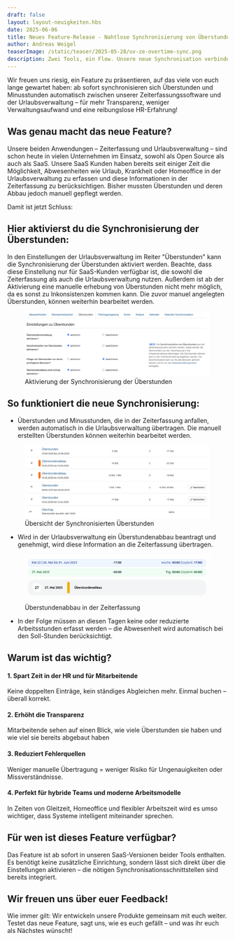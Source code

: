 ```yaml
---
draft: false
layout: layout-neuigkeiten.hbs
date: 2025-06-06
title: Neues Feature-Release - Nahtlose Synchronisierung von Überstunden zwischen Zeiterfassung und Urlaubsverwaltung
author: Andreas Weigel
teaserImage: /static/teaser/2025-05-28/uv-ze-overtime-sync.png
description: Zwei Tools, ein Flow. Unsere neue Synchronisation verbindet Zeiterfassung und Urlaubsverwaltung – damit Überstunden automatisch übertragen, Abbauzeiten sauber gebucht und Mitarbeitende wie HR entlastet werden.
---
```


Wir freuen uns riesig, ein Feature zu präsentieren, auf das viele von euch lange gewartet haben: ab sofort synchronisieren sich Überstunden und Minusstunden automatisch zwischen unserer Zeiterfassungssoftware und der Urlaubsverwaltung – für mehr Transparenz, weniger Verwaltungsaufwand und eine reibungslose HR-Erfahrung!

<!-- more -->

## Was genau macht das neue Feature?

Unsere beiden Anwendungen – Zeiterfassung und Urlaubsverwaltung – sind schon heute in vielen Unternehmen im Einsatz, sowohl als Open Source als auch als SaaS.
Unsere SaaS Kunden haben bereits seit einiger Zeit die Möglichkeit, Abwesenheiten wie Urlaub, Krankheit oder Homeoffice in der Urlaubsverwaltung zu erfassen
und diese Informationen in der Zeiterfassung zu berücksichtigen.
Bisher mussten Überstunden und deren Abbau jedoch manuell gepflegt werden.

Damit ist jetzt Schluss:

## Hier aktivierst du die Synchronisierung der Überstunden:

In den Einstellungen der Urlaubsverwaltung im Reiter "Überstunden" kann die Synchronisierung der Überstunden aktiviert werden.
Beachte, dass diese Einstellung nur für SaaS-Kunden verfügbar ist, die sowohl die Zeiterfassung als auch die Urlaubsverwaltung nutzen.
Außerdem ist ab der Aktivierung eine manuelle erhebung von Überstunden nicht mehr möglich, da es sonst zu Inkonsistenzen kommen kann.
Die zuvor manuel angelegten Überstunden, können weiterhin bearbeitet werden. 

<div class="flex my-8">
    <figure>
        <picture>
            <img
              src="overtime-sync-config.png"
              alt="Aktivierung der Synchronisierung der Überstunden"
              decoding="async"
              loading="lazy"
              class="rounded-lg"
            />
        </picture>
        <figcaption class="text-sm text-center">Aktivierung der Synchronisierung der Überstunden</figcaption>
    </figure>
</div>

## So funktioniert die neue Synchronisierung:

- Überstunden und Minusstunden, die in der Zeiterfassung anfallen, werden automatisch in die Urlaubsverwaltung übertragen. Die manuell erstellten Überstunden können weiterhin bearbeitet werden.

<div class="flex my-8">
    <figure>
        <picture>
            <img
              src="overtime-listview.png"
              alt="Übersicht der Synchronisierten Überstunden"
              decoding="async"
              loading="lazy"
              class="rounded-lg"
            />
        </picture>
        <figcaption class="text-sm text-center">Übersicht der Synchronisierten Überstunden</figcaption>
    </figure>
</div>

- Wird in der Urlaubsverwaltung ein Überstundenabbau beantragt und genehmigt, wird diese Information an die Zeiterfassung übertragen.

<div class="flex my-8">
    <figure>
        <picture>
            <img
              src="overtime-ze.png"
              alt="Abteilungsübersicht mit Berechtigungen"
              decoding="async"
              loading="lazy"
              class="rounded-lg"
            />
        </picture>
        <figcaption class="text-sm text-center">Überstundenabbau in der Zeiterfassung</figcaption>
    </figure>
</div>

- In der Folge müssen an diesen Tagen keine oder reduzierte Arbeitsstunden erfasst werden – die Abwesenheit wird automatisch bei den Soll-Stunden berücksichtigt.

## Warum ist das wichtig?

#### 1. Spart Zeit in der HR und für Mitarbeitende

Keine doppelten Einträge, kein ständiges Abgleichen mehr. Einmal buchen – überall korrekt.

#### 2. Erhöht die Transparenz

Mitarbeitende sehen auf einen Blick, wie viele Überstunden sie haben und wie viel sie bereits abgebaut haben

#### 3. Reduziert Fehlerquellen

Weniger manuelle Übertragung = weniger Risiko für Ungenauigkeiten oder Missverständnisse.

#### 4. Perfekt für hybride Teams und moderne Arbeitsmodelle

In Zeiten von Gleitzeit, Homeoffice und flexibler Arbeitszeit wird es umso wichtiger, dass Systeme intelligent miteinander sprechen.

## Für wen ist dieses Feature verfügbar?

Das Feature ist ab sofort in unseren SaaS-Versionen beider Tools enthalten. Es benötigt keine zusätzliche Einrichtung, sondern lässt sich direkt über die Einstellungen aktivieren – die nötigen Synchronisationsschnittstellen sind bereits integriert.

## Wir freuen uns über euer Feedback!

Wie immer gilt: Wir entwickeln unsere Produkte gemeinsam mit euch weiter. Testet das neue Feature, sagt uns, wie es euch gefällt – und was ihr euch als Nächstes wünscht!
